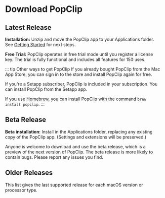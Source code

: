 <script setup>
import Button from '/components/Button.vue';
import Download from '/components/Download.vue';
import Link from "/components/Link.vue";
import { data } from "/components/data/releases.data";

const prod = data.production[0];
const beta = data.beta[0];
</script>

# Download PopClip

## Latest Release

<Download
name="PopClip"
:title="prod.versionString"
:date="prod.date"
:size="prod.size"
:os="prod.minimumSystemVersion"
notes="/changelog"
reqsBefore="Universal for Apple Silicon and Intel; "
type="production"
/>

**Installation:** Unzip and move the PopClip app to your Applications folder. See [Getting Started](/guide/getting-started#first-launch) for next steps.

**Free Trial:** PopClip operates in free trial mode until you register a license key. The trial is fully functional and includes all features for 150 uses.

::: tip Other ways to get PopClip
If you already bought PopClip from the <Link k="mas.storeUrl">Mac App Store</Link>, you can sign in to the store and install PopClip again for free.

If you're a <Link k="setapp.referralUrl">Setapp</Link> subscriber, PopClip is included in your subscription. You can install PopClip from the Setapp app.

If you use [Homebrew](https://brew.sh/), you can install PopClip with the command `brew install popclip`.
:::

## Beta Release

<Download
name="PopClip"
:title="beta.versionString"
:date="beta.date"
:size="beta.size"
:os="beta.minimumSystemVersion"
notes="/changelog-beta"
reqsBefore="Universal for Apple Silicon and Intel; "
type="beta"
/>


**Beta installation:** Install in the Applications folder, replacing any existing copy of the PopClip app. (Settings and extensions will be preserved.)

Anyone is welcome to download and use the beta release, which is a preview of the next version of PopClip. The beta release is more likely to contain bugs. Please report any issues you find. 

## Older Releases

This list gives the last supported release for each macOS version or processor type.

<!-- - **PopClip 2021.4** (30 Apr 2021)<br>
  Requires macOS 10.12.6 or above. Processors: Apple Silicon, Intel 64-bit.<br>
  [Download]() <span :class="$style.diminish">(Zip file, 2.73 Mb)</span>

- **PopClip 2021.4** (30 Apr 2021)<br>
  Requires macOS 10.12.6 or above. Processors: Apple Silicon, Intel 64-bit.<br>
  [Download]() <span :class="$style.diminish">(Zip file, 2.73 Mb)</span>

- **PopClip 2021.4** (30 Apr 2021)<br>
  Requires macOS 10.12.6 or above. Processors: Apple Silicon, Intel 64-bit.<br>
  [Download]() <span :class="$style.diminish">(Zip file, 2.73 Mb)</span>

- **PopClip 2021.4** (30 Apr 2021)<br>
  Requires macOS 10.12.6 or above. Processors: Apple Silicon, Intel 64-bit.<br>
  [Download]() <span :class="$style.diminish">(Zip file, 2.73 Mb)</span> -->